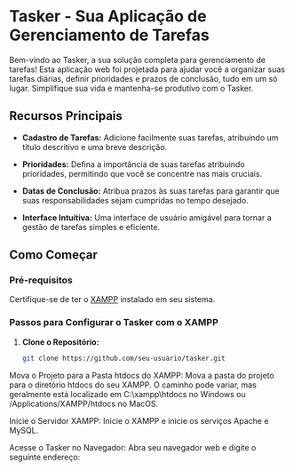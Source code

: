 # Tasker - Sua Aplicação de Gerenciamento de Tarefas

Bem-vindo ao Tasker, a sua solução completa para gerenciamento de tarefas! Esta aplicação web foi projetada para ajudar você a organizar suas tarefas diárias, definir prioridades e prazos de conclusão, tudo em um só lugar. Simplifique sua vida e mantenha-se produtivo com o Tasker.

## Recursos Principais

- **Cadastro de Tarefas:** Adicione facilmente suas tarefas, atribuindo um título descritivo e uma breve descrição.
  
- **Prioridades:** Defina a importância de suas tarefas atribuindo prioridades, permitindo que você se concentre nas mais cruciais.

- **Datas de Conclusão:** Atribua prazos às suas tarefas para garantir que suas responsabilidades sejam cumpridas no tempo desejado.

- **Interface Intuitiva:** Uma interface de usuário amigável para tornar a gestão de tarefas simples e eficiente.

## Como Começar

### Pré-requisitos

Certifique-se de ter o [XAMPP](https://www.apachefriends.org/index.html) instalado em seu sistema.

### Passos para Configurar o Tasker com o XAMPP

1. **Clone o Repositório:**
   ```bash
   git clone https://github.com/seu-usuario/tasker.git

Mova o Projeto para a Pasta htdocs do XAMPP:
Mova a pasta do projeto para o diretório htdocs do seu XAMPP. O caminho pode variar, mas geralmente está localizado em C:\xampp\htdocs no Windows ou /Applications/XAMPP/htdocs no MacOS.

Inicie o Servidor XAMPP:
Inicie o XAMPP e inicie os serviços Apache e MySQL.

Acesse o Tasker no Navegador:
Abra seu navegador web e digite o seguinte endereço:
